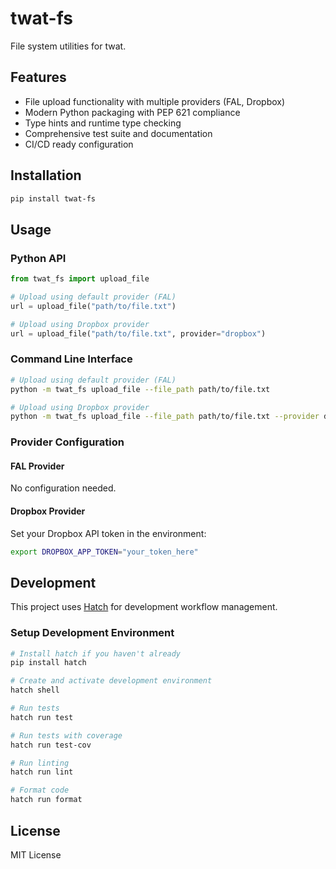 # twat-fs

File system utilities for twat.

## Features

- File upload functionality with multiple providers (FAL, Dropbox)
- Modern Python packaging with PEP 621 compliance
- Type hints and runtime type checking
- Comprehensive test suite and documentation
- CI/CD ready configuration

## Installation

```bash
pip install twat-fs
```

## Usage

### Python API

```python
from twat_fs import upload_file

# Upload using default provider (FAL)
url = upload_file("path/to/file.txt")

# Upload using Dropbox provider
url = upload_file("path/to/file.txt", provider="dropbox")
```

### Command Line Interface

```bash
# Upload using default provider (FAL)
python -m twat_fs upload_file --file_path path/to/file.txt

# Upload using Dropbox provider
python -m twat_fs upload_file --file_path path/to/file.txt --provider dropbox
```

### Provider Configuration

#### FAL Provider
No configuration needed.

#### Dropbox Provider
Set your Dropbox API token in the environment:
```bash
export DROPBOX_APP_TOKEN="your_token_here"
```

## Development

This project uses [Hatch](https://hatch.pypa.io/) for development workflow management.

### Setup Development Environment

```bash
# Install hatch if you haven't already
pip install hatch

# Create and activate development environment
hatch shell

# Run tests
hatch run test

# Run tests with coverage
hatch run test-cov

# Run linting
hatch run lint

# Format code
hatch run format
```

## License

MIT License 